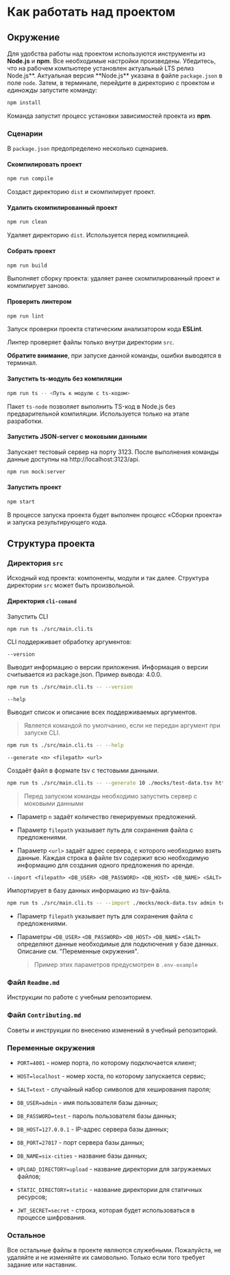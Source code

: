 # Как работать над проектом

## Окружение

Для удобства работы над проектом используются инструменты из **Node.js** и **npm**. Все необходимые настройки произведены. Убедитесь, что на рабочем компьютере установлен актуальный LTS релиз Node.js**. Актуальная версия **Node.js\*\* указана в файле `package.json` в поле `node`. Затем, в терминале, перейдите в директорию с проектом и _единожды_ запустите команду:

```bash
npm install
```

Команда запустит процесс установки зависимостей проекта из **npm**.

### Сценарии

В `package.json` предопределено несколько сценариев.

#### Скомпилировать проект

```bash
npm run compile
```

Создаст директорию `dist` и скомпилирует проект.

#### Удалить скомпилированный проект

```bash
npm run clean
```

Удаляет директорию `dist`. Используется перед компиляцией.

#### Собрать проект

```bash
npm run build
```

Выполняет сборку проекта: удаляет ранее скомпилированный проект и компилирует заново.

#### Проверить линтером

```bash
npm run lint
```

Запуск проверки проекта статическим анализатором кода **ESLint**.

Линтер проверяет файлы только внутри директории `src`.

**Обратите внимание**, при запуске данной команды, ошибки выводятся в терминал.

#### Запустить ts-модуль без компиляции

```bash
npm run ts -- <Путь к модулю с ts-кодом>
```

Пакет `ts-node` позволяет выполнить TS-код в Node.js без предварительной компиляции. Используется только на этапе разработки.

#### Запустить JSON-server с моковыми данными

Запускает тестовый сервер на порту 3123. После выполнения команды данные доступны на http://localhost:3123/api.

```bash
npm run mock:server
```

#### Запустить проект

```bash
npm start
```

В процессе запуска проекта будет выполнен процесс «Сборки проекта» и запуска результирующего кода.

## Структура проекта

### Директория `src`

Исходный код проекта: компоненты, модули и так далее. Структура директории `src` может быть произвольной.

#### Директория `cli-comand`

Запустить CLI

```bash
npm run ts ./src/main.cli.ts
```

CLI поддерживает обработку аргументов:

`--version`

Выводит информацию о версии приложения. Информация о версии считывается из package.json. Пример вывода: 4.0.0.

```bash
npm run ts ./src/main.cli.ts -- --version
```

`--help`

Выводит список и описание всех поддерживаемых аргументов.

> Является командой по умолчанию, если не передан аргумент при запуске CLI.

```bash
npm run ts ./src/main.cli.ts -- --help
```

`--generate <n> <filepath> <url>`

Создаёт файл в формате tsv с тестовыми данными.

```bash
npm run ts ./src/main.cli.ts -- --generate 10 ./mocks/test-data.tsv http://localhost:3123/api
```

> Перед запуском команды необходимо запустить сервер с моковыми данными

- Параметр `n` задаёт количество генерируемых предложений.

- Параметр `filepath` указывает путь для сохранения файла с предложениями.

- Параметр `<url>` задаёт адрес сервера, с которого необходимо взять данные. Каждая строка в файле tsv содержит всю необходимую информацию для создания одного предложения по аренде.

`--import <filepath> <DB_USER> <DB_PASSWORD> <DB_HOST> <DB_NAME> <SALT>`

Импортирует в базу данных информацию из tsv-файла.

```bash
npm run ts ./src/main.cli.ts -- --import ./mocks/mock-data.tsv admin test localhost six-cities text
```

- Параметр `filepath` указывает путь для сохранения файла с предложениями.

- Параметры `<DB_USER>` `<DB_PASSWORD>` `<DB_HOST>` `<DB_NAME>` `<SALT>` определяют данные необходимые для подключения у базе данных. Описание см. "Переменные окружения".
  > Пример этих параметров предусмотрен в `.env-example`

### Файл `Readme.md`

Инструкции по работе с учебным репозиторием.

### Файл `Contributing.md`

Советы и инструкции по внесению изменений в учебный репозиторий.

### Переменные окружения

- `PORT=4001` - номер порта, по которому подключается клиент;

- `HOST=localhost` - номер хоста, по которому запускается сервис;

- `SALT=text` - случайный набор символов для хеширования пароля;

- `DB_USER=admin` - имя пользователя базы данных;

- `DB_PASSWORD=test` - пароль пользователя базы данных;

- `DB_HOST=127.0.0.1` - IP-адрес сервера базы данных;

- `DB_PORT=27017` - порт сервера базы данных;

- `DB_NAME=six-cities` - название базы данных;

- `UPLOAD_DIRECTORY=upload` - название директории для загружаемых файлов;

- `STATIC_DIRECTORY=static` - название директории для статичных ресурсов;

- `JWT_SECRET=secret` - строка, которая будет использоваться в процессе шифрования.

### Остальное

Все остальные файлы в проекте являются служебными. Пожалуйста, не удаляйте и не изменяйте их самовольно. Только если того требует задание или наставник.
